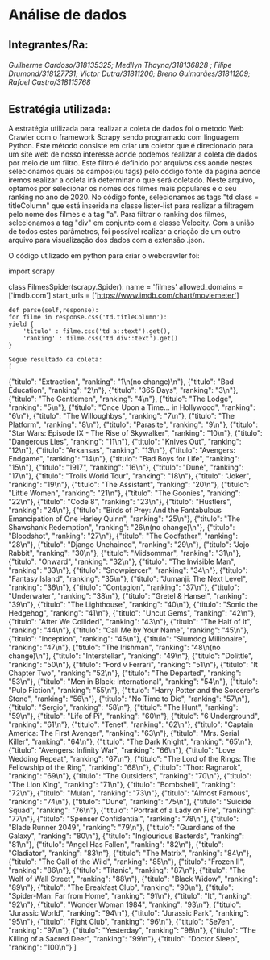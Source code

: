 # Análise de dados
## Integrantes/Ra:
###### Guilherme Cardoso/318135325; Medllyn Thayna/318136828 ; Filipe Drumond/318127731; Victor Dutra/31811206; Breno Guimarães/31811209; Rafael Castro/318115768

## Estratégia utilizada: 
A estratégia utilizada para realizar a coleta de dados foi o método  Web Crawler com o framework Scrapy sendo programado com linguagem Python. Este método consiste em criar um coletor que é direcionado para um site web de nosso interesse aonde podemos realizar a coleta de dados por meio de um filtro. Este filtro é definido por arquivos css aonde nestes selecionamos quais os campos(ou tags) pelo código fonte da página aonde iremos realizar a coleta irá determinar o que será coletado. Neste arquivo, optamos por selecionar os nomes dos filmes mais populares e o seu ranking no ano de 2020. No código fonte, selecionamos as tags "td class = titleColumn" que está inserida na classe lister-list para realizar a filtragem pelo nome dos filmes e a tag "a". Para filtrar o ranking dos filmes, selecionamos a tag "div" em conjunto com a classe Velocity. Com a união de todos estes parâmetros, foi possível realizar a criação de um outro arquivo para visualização dos dados com a extensão .json. 

O código utilizado em python para criar o webcrawler foi: 

import scrapy

class FilmesSpider(scrapy.Spider):
    name = 'filmes'
    allowed_domains = ['imdb.com']
    start_urls = ['https://www.imdb.com/chart/moviemeter']

    def parse(self,response):
    for filme in response.css('td.titleColumn'):
    yield {
        'titulo' : filme.css('td a::text').get(),
        'ranking' : filme.css('td div::text').get()
    }
    
    Segue resultado da coleta: 
    [
{"titulo": "Extraction", "ranking": "1\n(no change)\n"},
{"titulo": "Bad Education", "ranking": "2\n"},
{"titulo": "365 Days", "ranking": "3\n"},
{"titulo": "The Gentlemen", "ranking": "4\n"},
{"titulo": "The Lodge", "ranking": "5\n"},
{"titulo": "Once Upon a Time... in Hollywood", "ranking": "6\n"},
{"titulo": "The Willoughbys", "ranking": "7\n"},
{"titulo": "The Platform", "ranking": "8\n"},
{"titulo": "Parasite", "ranking": "9\n"},
{"titulo": "Star Wars: Episode IX - The Rise of Skywalker", "ranking": "10\n"},
{"titulo": "Dangerous Lies", "ranking": "11\n"},
{"titulo": "Knives Out", "ranking": "12\n"},
{"titulo": "Arkansas", "ranking": "13\n"},
{"titulo": "Avengers: Endgame", "ranking": "14\n"},
{"titulo": "Bad Boys for Life", "ranking": "15\n"},
{"titulo": "1917", "ranking": "16\n"},
{"titulo": "Dune", "ranking": "17\n"},
{"titulo": "Trolls World Tour", "ranking": "18\n"},
{"titulo": "Joker", "ranking": "19\n"},
{"titulo": "The Assistant", "ranking": "20\n"},
{"titulo": "Little Women", "ranking": "21\n"},
{"titulo": "The Goonies", "ranking": "22\n"},
{"titulo": "Code 8", "ranking": "23\n"},
{"titulo": "Hustlers", "ranking": "24\n"},
{"titulo": "Birds of Prey: And the Fantabulous Emancipation of One Harley Quinn", "ranking": "25\n"},
{"titulo": "The Shawshank Redemption", "ranking": "26\n(no change)\n"},
{"titulo": "Bloodshot", "ranking": "27\n"},
{"titulo": "The Godfather", "ranking": "28\n"},
{"titulo": "Django Unchained", "ranking": "29\n"},
{"titulo": "Jojo Rabbit", "ranking": "30\n"},
{"titulo": "Midsommar", "ranking": "31\n"},
{"titulo": "Onward", "ranking": "32\n"},
{"titulo": "The Invisible Man", "ranking": "33\n"},
{"titulo": "Snowpiercer", "ranking": "34\n"},
{"titulo": "Fantasy Island", "ranking": "35\n"},
{"titulo": "Jumanji: The Next Level", "ranking": "36\n"},
{"titulo": "Contagion", "ranking": "37\n"},
{"titulo": "Underwater", "ranking": "38\n"},
{"titulo": "Gretel & Hansel", "ranking": "39\n"},
{"titulo": "The Lighthouse", "ranking": "40\n"},
{"titulo": "Sonic the Hedgehog", "ranking": "41\n"},
{"titulo": "Uncut Gems", "ranking": "42\n"},
{"titulo": "After We Collided", "ranking": "43\n"},
{"titulo": "The Half of It", "ranking": "44\n"},
{"titulo": "Call Me by Your Name", "ranking": "45\n"},
{"titulo": "Inception", "ranking": "46\n"},
{"titulo": "Slumdog Millionaire", "ranking": "47\n"},
{"titulo": "The Irishman", "ranking": "48\n(no change)\n"},
{"titulo": "Interstellar", "ranking": "49\n"},
{"titulo": "Dolittle", "ranking": "50\n"},
{"titulo": "Ford v Ferrari", "ranking": "51\n"},
{"titulo": "It Chapter Two", "ranking": "52\n"},
{"titulo": "The Departed", "ranking": "53\n"},
{"titulo": "Men in Black: International", "ranking": "54\n"},
{"titulo": "Pulp Fiction", "ranking": "55\n"},
{"titulo": "Harry Potter and the Sorcerer's Stone", "ranking": "56\n"},
{"titulo": "No Time to Die", "ranking": "57\n"},
{"titulo": "Sergio", "ranking": "58\n"},
{"titulo": "The Hunt", "ranking": "59\n"},
{"titulo": "Life of Pi", "ranking": "60\n"},
{"titulo": "6 Underground", "ranking": "61\n"},
{"titulo": "Tenet", "ranking": "62\n"},
{"titulo": "Captain America: The First Avenger", "ranking": "63\n"},
{"titulo": "Mrs. Serial Killer", "ranking": "64\n"},
{"titulo": "The Dark Knight", "ranking": "65\n"},
{"titulo": "Avengers: Infinity War", "ranking": "66\n"},
{"titulo": "Love Wedding Repeat", "ranking": "67\n"},
{"titulo": "The Lord of the Rings: The Fellowship of the Ring", "ranking": "68\n"},
{"titulo": "Thor: Ragnarok", "ranking": "69\n"},
{"titulo": "The Outsiders", "ranking": "70\n"},
{"titulo": "The Lion King", "ranking": "71\n"},
{"titulo": "Bombshell", "ranking": "72\n"},
{"titulo": "Mulan", "ranking": "73\n"},
{"titulo": "Almost Famous", "ranking": "74\n"},
{"titulo": "Dune", "ranking": "75\n"},
{"titulo": "Suicide Squad", "ranking": "76\n"},
{"titulo": "Portrait of a Lady on Fire", "ranking": "77\n"},
{"titulo": "Spenser Confidential", "ranking": "78\n"},
{"titulo": "Blade Runner 2049", "ranking": "79\n"},
{"titulo": "Guardians of the Galaxy", "ranking": "80\n"},
{"titulo": "Inglourious Basterds", "ranking": "81\n"},
{"titulo": "Angel Has Fallen", "ranking": "82\n"},
{"titulo": "Gladiator", "ranking": "83\n"},
{"titulo": "The Matrix", "ranking": "84\n"},
{"titulo": "The Call of the Wild", "ranking": "85\n"},
{"titulo": "Frozen II", "ranking": "86\n"},
{"titulo": "Titanic", "ranking": "87\n"},
{"titulo": "The Wolf of Wall Street", "ranking": "88\n"},
{"titulo": "Black Widow", "ranking": "89\n"},
{"titulo": "The Breakfast Club", "ranking": "90\n"},
{"titulo": "Spider-Man: Far from Home", "ranking": "91\n"},
{"titulo": "It", "ranking": "92\n"},
{"titulo": "Wonder Woman 1984", "ranking": "93\n"},
{"titulo": "Jurassic World", "ranking": "94\n"},
{"titulo": "Jurassic Park", "ranking": "95\n"},
{"titulo": "Fight Club", "ranking": "96\n"},
{"titulo": "Se7en", "ranking": "97\n"},
{"titulo": "Yesterday", "ranking": "98\n"},
{"titulo": "The Killing of a Sacred Deer", "ranking": "99\n"},
{"titulo": "Doctor Sleep", "ranking": "100\n"}
]
